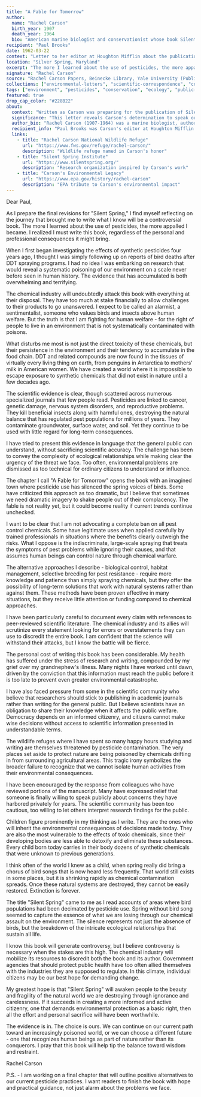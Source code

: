 ```yaml
---
title: "A Fable for Tomorrow"
author:
  name: "Rachel Carson"
  birth_year: 1907
  death_year: 1964
  bio: "American marine biologist and conservationist whose book Silent Spring launched the environmental movement"
recipient: "Paul Brooks"
date: 1962-03-22
context: "Letter to her editor at Houghton Mifflin about the publication of Silent Spring"
location: "Silver Spring, Maryland"
excerpt: "The more I learned about the use of pesticides, the more appalled I became. I realized I must write this book."
signature: "Rachel Carson"
source: "Rachel Carson Papers, Beinecke Library, Yale University (Public Domain)"
collections: ["environmental-letters", "scientific-correspondence", "conservation-movement"]
tags: ["environment", "pesticides", "conservation", "ecology", "public-health", "science"]
featured: true
drop_cap_color: "#228B22"
about:
  context: "Written as Carson was preparing for the publication of Silent Spring, which would become one of the most influential books of the 20th century. She was facing fierce opposition from the chemical industry and knew the book would be controversial."
  significance: "This letter reveals Carson's determination to speak out about environmental dangers despite personal and professional risks. Silent Spring is credited with launching the modern environmental movement and leading to the ban of DDT and creation of the EPA."
  author_bio: "Rachel Carson (1907-1964) was a marine biologist, author, and conservationist whose book Silent Spring is credited with advancing the global environmental movement. She worked for the U.S. Bureau of Fisheries and became a full-time writer to focus on conservation issues."
  recipient_info: "Paul Brooks was Carson's editor at Houghton Mifflin and a strong supporter of her environmental writing. He helped her navigate the publication challenges and industry backlash that Silent Spring generated."
  links:
    - title: "Rachel Carson National Wildlife Refuge"
      url: "https://www.fws.gov/refuge/rachel-carson/"
      description: "Wildlife refuge named in Carson's honor"
    - title: "Silent Spring Institute"
      url: "https://www.silentspring.org/"
      description: "Research organization inspired by Carson's work"
    - title: "Carson's Environmental Legacy"
      url: "https://www.epa.gov/history/rachel-carson"
      description: "EPA tribute to Carson's environmental impact"
---
```


Dear Paul,

As I prepare the final revisions for "Silent Spring," I find myself reflecting on the journey that brought me to write what I know will be a controversial book. The more I learned about the use of pesticides, the more appalled I became. I realized I must write this book, regardless of the personal and professional consequences it might bring.

When I first began investigating the effects of synthetic pesticides four years ago, I thought I was simply following up on reports of bird deaths after DDT spraying programs. I had no idea I was embarking on research that would reveal a systematic poisoning of our environment on a scale never before seen in human history. The evidence that has accumulated is both overwhelming and terrifying.

The chemical industry will undoubtedly attack this book with everything at their disposal. They have too much at stake financially to allow challenges to their products to go unanswered. I expect to be called an alarmist, a sentimentalist, someone who values birds and insects above human welfare. But the truth is that I am fighting for human welfare - for the right of people to live in an environment that is not systematically contaminated with poisons.

What disturbs me most is not just the direct toxicity of these chemicals, but their persistence in the environment and their tendency to accumulate in the food chain. DDT and related compounds are now found in the tissues of virtually every living thing on earth, from penguins in Antarctica to mothers' milk in American women. We have created a world where it is impossible to escape exposure to synthetic chemicals that did not exist in nature until a few decades ago.

The scientific evidence is clear, though scattered across numerous specialized journals that few people read. Pesticides are linked to cancer, genetic damage, nervous system disorders, and reproductive problems. They kill beneficial insects along with harmful ones, destroying the natural balance that has regulated pest populations for millions of years. They contaminate groundwater, surface water, and soil. Yet they continue to be used with little regard for long-term consequences.

I have tried to present this evidence in language that the general public can understand, without sacrificing scientific accuracy. The challenge has been to convey the complexity of ecological relationships while making clear the urgency of the threat we face. Too often, environmental problems are dismissed as too technical for ordinary citizens to understand or influence.

The chapter I call "A Fable for Tomorrow" opens the book with an imagined town where pesticide use has silenced the spring voices of birds. Some have criticized this approach as too dramatic, but I believe that sometimes we need dramatic imagery to shake people out of their complacency. The fable is not reality yet, but it could become reality if current trends continue unchecked.

I want to be clear that I am not advocating a complete ban on all pest control chemicals. Some have legitimate uses when applied carefully by trained professionals in situations where the benefits clearly outweigh the risks. What I oppose is the indiscriminate, large-scale spraying that treats the symptoms of pest problems while ignoring their causes, and that assumes human beings can control nature through chemical warfare.

The alternative approaches I describe - biological control, habitat management, selective breeding for pest resistance - require more knowledge and patience than simply spraying chemicals, but they offer the possibility of long-term solutions that work with natural systems rather than against them. These methods have been proven effective in many situations, but they receive little attention or funding compared to chemical approaches.

I have been particularly careful to document every claim with references to peer-reviewed scientific literature. The chemical industry and its allies will scrutinize every statement looking for errors or overstatements they can use to discredit the entire book. I am confident that the science will withstand their attacks, but I know the battle will be fierce.

The personal cost of writing this book has been considerable. My health has suffered under the stress of research and writing, compounded by my grief over my grandnephew's illness. Many nights I have worked until dawn, driven by the conviction that this information must reach the public before it is too late to prevent even greater environmental catastrophe.

I have also faced pressure from some in the scientific community who believe that researchers should stick to publishing in academic journals rather than writing for the general public. But I believe scientists have an obligation to share their knowledge when it affects the public welfare. Democracy depends on an informed citizenry, and citizens cannot make wise decisions without access to scientific information presented in understandable terms.

The wildlife refuges where I have spent so many happy hours studying and writing are themselves threatened by pesticide contamination. The very places set aside to protect nature are being poisoned by chemicals drifting in from surrounding agricultural areas. This tragic irony symbolizes the broader failure to recognize that we cannot isolate human activities from their environmental consequences.

I have been encouraged by the response from colleagues who have reviewed portions of the manuscript. Many have expressed relief that someone is finally willing to speak publicly about concerns they have harbored privately for years. The scientific community has been too cautious, too willing to let others interpret research findings for the public.

Children figure prominently in my thinking as I write. They are the ones who will inherit the environmental consequences of decisions made today. They are also the most vulnerable to the effects of toxic chemicals, since their developing bodies are less able to detoxify and eliminate these substances. Every child born today carries in their body dozens of synthetic chemicals that were unknown to previous generations.

I think often of the world I knew as a child, when spring really did bring a chorus of bird songs that is now heard less frequently. That world still exists in some places, but it is shrinking rapidly as chemical contamination spreads. Once these natural systems are destroyed, they cannot be easily restored. Extinction is forever.

The title "Silent Spring" came to me as I read accounts of areas where bird populations had been decimated by pesticide use. Spring without bird song seemed to capture the essence of what we are losing through our chemical assault on the environment. The silence represents not just the absence of birds, but the breakdown of the intricate ecological relationships that sustain all life.

I know this book will generate controversy, but I believe controversy is necessary when the stakes are this high. The chemical industry will mobilize its resources to discredit both the book and its author. Government agencies that should protect public health have too often allied themselves with the industries they are supposed to regulate. In this climate, individual citizens may be our best hope for demanding change.

My greatest hope is that "Silent Spring" will awaken people to the beauty and fragility of the natural world we are destroying through ignorance and carelessness. If it succeeds in creating a more informed and active citizenry, one that demands environmental protection as a basic right, then all the effort and personal sacrifice will have been worthwhile.

The evidence is in. The choice is ours. We can continue on our current path toward an increasingly poisoned world, or we can choose a different future - one that recognizes human beings as part of nature rather than its conquerors. I pray that this book will help tip the balance toward wisdom and restraint.

Rachel Carson

P.S. - I am working on a final chapter that will outline positive alternatives to our current pesticide practices. I want readers to finish the book with hope and practical guidance, not just alarm about the problems we face.